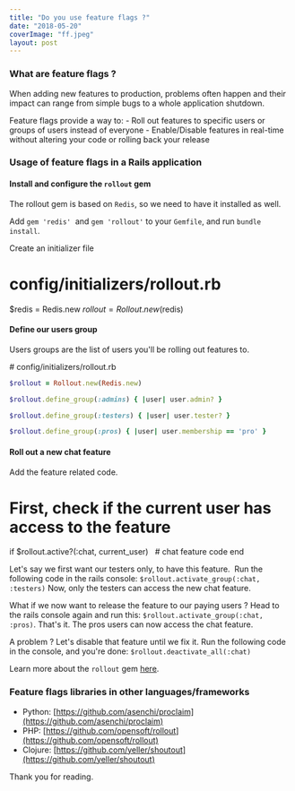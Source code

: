 ```yaml
---
title: "Do you use feature flags ?"
date: "2018-05-20"
coverImage: "ff.jpeg"
layout: post
---
```


### What are feature flags ?

When adding new features to production, problems often happen and their impact can range from simple bugs to a whole application shutdown.

Feature flags provide a way to: - Roll out features to specific users or groups of users instead of everyone - Enable/Disable features in real-time without altering your code or rolling back your release

### Usage of feature flags in a Rails application

#### Install and configure the `rollout` gem

The rollout gem is based on `Redis`, so we need to have it installed as well.

Add `gem 'redis'`  and `gem 'rollout'` to your `Gemfile`, and run `bundle install`.

Create an initializer file


# config/initializers/rollout.rb

$redis = Redis.new
$rollout = Rollout.new($redis)

#### Define our users group

Users groups are the list of users you'll be rolling out features to.

# config/initializers/rollout.rb
```ruby
$rollout = Rollout.new(Redis.new) 

$rollout.define_group(:admins) { |user| user.admin? }

$rollout.define_group(:testers) { |user| user.tester? }

$rollout.define_group(:pros) { |user| user.membership == 'pro' }
```

#### Roll out a new chat feature

Add the feature related code.

# First, check if the current user has access to the feature
if $rollout.active?(:chat, current_user)
  # chat feature code
end

Let's say we first want our testers only, to have this feature.  Run the following code in the rails console: `$rollout.activate_group(:chat, :testers)` Now, only the testers can access the new chat feature.

What if we now want to release the feature to our paying users ? Head to the rails console again and run this: `$rollout.activate_group(:chat, :pros)`. That's it. The pros users can now access the chat feature.

A problem ? Let's disable that feature until we fix it. Run the following code in the console, and you're done: `$rollout.deactivate_all(:chat)`

Learn more about the `rollout` gem [here](https://github.com/fetlife/rollout).

### Feature flags libraries in other languages/frameworks

- Python: [https://github.com/asenchi/proclaim](https://github.com/asenchi/proclaim)
- PHP: [https://github.com/opensoft/rollout](https://github.com/opensoft/rollout)
- Clojure: [https://github.com/yeller/shoutout](https://github.com/yeller/shoutout)

Thank you for reading.
